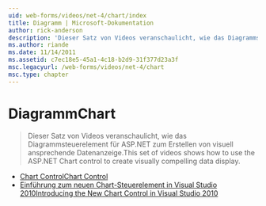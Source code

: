 ```yaml
---
uid: web-forms/videos/net-4/chart/index
title: Diagramm | Microsoft-Dokumentation
author: rick-anderson
description: 'Dieser Satz von Videos veranschaulicht, wie das Diagrammsteuerelement für ASP.NET zum Erstellen von visuell ansprechende Datenanzeige.'
ms.author: riande
ms.date: 11/14/2011
ms.assetid: c7ec18e5-45a1-4c18-b2d9-31f377d23a3f
msc.legacyurl: /web-forms/videos/net-4/chart
msc.type: chapter
---
```

<a name="chart"></a><span data-ttu-id="9ad42-103">Diagramm</span><span class="sxs-lookup"><span data-stu-id="9ad42-103">Chart</span></span>
====================
> <span data-ttu-id="9ad42-104">Dieser Satz von Videos veranschaulicht, wie das Diagrammsteuerelement für ASP.NET zum Erstellen von visuell ansprechende Datenanzeige.</span><span class="sxs-lookup"><span data-stu-id="9ad42-104">This set of videos shows how to use the ASP.NET Chart control to create visually compelling data display.</span></span>


- [<span data-ttu-id="9ad42-105">Chart Control</span><span class="sxs-lookup"><span data-stu-id="9ad42-105">Chart Control</span></span>](aspnet-4-quick-hit-chart-control.md)
- [<span data-ttu-id="9ad42-106">Einführung zum neuen Chart-Steuerelement in Visual Studio 2010</span><span class="sxs-lookup"><span data-stu-id="9ad42-106">Introducing the New Chart Control in Visual Studio 2010</span></span>](aspnet-4-how-do-i-introducing-the-new-chart-control-in-visual-studio-2010.md)
